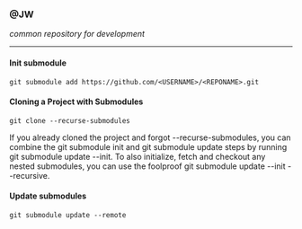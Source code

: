 ### @JW
*common repository for development*

---

#### Init submodule

`git submodule add https://github.com/<USERNAME>/<REPONAME>.git`

#### Cloning a Project with Submodules

`git clone --recurse-submodules`

If you already cloned the project and forgot --recurse-submodules, you can combine the git submodule init and git submodule update steps by running git submodule update --init. To also initialize, fetch and checkout any nested submodules, you can use the foolproof git submodule update --init --recursive.

#### Update submodules

`git submodule update --remote`

